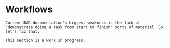 # Workflows

```admonish abstract
Current DAD documentation's biggest weakness is the lack of "demonstrate doing a task from start to finish" sorts of material. So, let's fix that.
```

```admonish warning
This section is a work in progress.
```